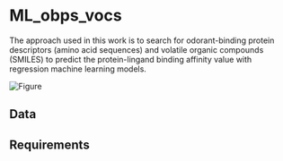# ML_obps_vocs

The approach used in this work is to search for odorant-binding protein descriptors (amino acid sequences) and volatile organic compounds (SMILES) to predict the protein-lingand binding affinity value with regression machine learning models.

![Figure](https://github.com/Glarah453/ML_obps_vocs/blob/main/figures/Esquema%20de%20Flujo%20de%20trabajo.jpg)


## Data


## Requirements